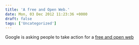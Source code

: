 ```yaml
---
title: 'A free and Open Web.'
date: Mon, 03 Dec 2012 11:23:36 +0000
draft: false
tags: ['Uncategorized']
---
```


Google is asking people to take action for a [free and open web](https://www.google.com/takeaction/ "free and open web. ")